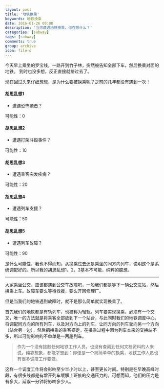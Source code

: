```yaml
---
layout: post
title: '地铁换乘'
keywords: 地铁换乘
date: 2016-01-26 09:00
description: '当你遭遇地铁换乘，你在想什么？'
categories: [subway]
tags: [subway]
comments: true
group: archive
icon: file-o
---
```


今天早上乘坐的罗宝线，一路开到竹子林，突然被告知全部下车，然后换乘对面的地铁。
到时也没多想，反正直接就挤过去了。

<!-- more -->

现在回过头来仔细想想，是为什么要被换乘呢？之前的几年都没有遇到一次！

#### 胡思乱想1 ####

- 遭遇恐怖袭击？

可能性：0

#### 胡思乱想2 ####

- 遭遇打架斗殴事件？

可能性：10

#### 胡思乱想3 ####

- 遭遇乘客突发疾病？

可能性：20

#### 胡思乱想4 ####

- 遭遇列车支援？

可能性：50

#### 胡思乱想5 ####

- 遭遇列车故障？

可能性：90

是什么可能性，我也不得而知，从换乘过去还是乘坐的同方向列车，说明这个是系统调配好的。所以我的胡思乱想1，2，3基本不可能，纯粹的臆想。

----

大家乘坐公交，应该都遇到公交车故障吧，一般我们都是等下一辆公交进站，然后换乘上车。故障车要么等待救援，要么开回修理厂。

但是当我们的地铁遇到故障时，就不是那么简单就实现换乘了。

首先我们的地铁都是有轨列车，也被称为轻轨。列车要实现换乘，必须有一个交叉，唯一的方法就是将乘客全部放到下一个站台，与此同时我们的地铁调度中心，将调配同方向的所有列车，以及对方向上的列车，让同方向的列车驶向另一个方向（站台另一边），然后把换乘的乘客搭走，在换乘过程中因为列车本来的交换站不多，所以可能影响的不单单是一两趟列车。

>作为一个没有接触任何地铁工作人员，也没有查阅到任何文档资料的人来说，纯靠想象，都能才想到：即便是一个简简单单的换乘，地铁工作人员也有很多调度工作要做。

这样一个调度工作将会影响至少半小时以上，甚至更长时间。特别是在早晚高峰时段，有很多线都是有增开列车缓解上班族的交通压力的。可想而知，他们的压力是有多大，延误一分钟将影响多少人。

